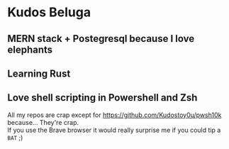 # Kudos Beluga
## MERN stack + Postegresql because I love elephants
## Learning Rust
## Love shell scripting in Powershell and Zsh
All my repos are crap except for https://github.com/Kudostoy0u/pwsh10k because...
They're crap.<br>
If you use the Brave browser it would really surprise me if you could tip a `BAT` ;)
